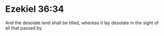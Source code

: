 # Ezekiel 36:34

And the desolate land shall be tilled, whereas it lay desolate in the sight of all that passed by.